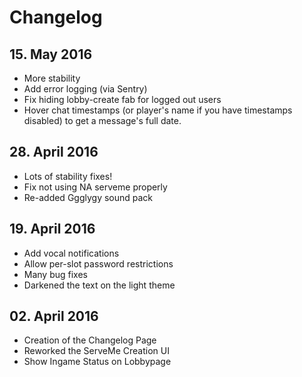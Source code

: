 # Changelog

## 15. May 2016

 * More stability
 * Add error logging (via Sentry)
 * Fix hiding lobby-create fab for logged out users
 * Hover chat timestamps (or player's name if you have timestamps
   disabled) to get a message's full date.

## 28. April 2016

 * Lots of stability fixes!
 * Fix not using NA serveme properly
 * Re-added Ggglygy sound pack

## 19. April 2016

 * Add vocal notifications
 * Allow per-slot password restrictions
 * Many bug fixes
 * Darkened the text on the light theme

## 02. April 2016

 * Creation of the Changelog Page
 * Reworked the ServeMe Creation UI
 * Show Ingame Status on Lobbypage
